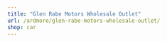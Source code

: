 ```yaml
---
title: "Glen Rabe Motors Wholesale Outlet"
url: /ardmore/glen-rabe-motors-wholesale-outlet/
shop: car
---
```

